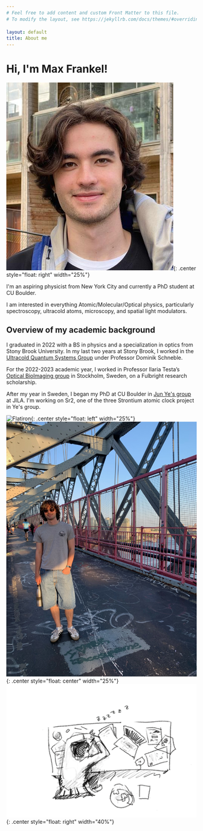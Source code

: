 ```yaml
---
# Feel free to add content and custom Front Matter to this file.
# To modify the layout, see https://jekyllrb.com/docs/themes/#overriding-theme-defaults

layout: default
title: About me
---
```


<h1> Hi, I'm Max Frankel! </h1>


![Profile picture](/pages/images/prof_pic.png){: .center style="float: right" width="25%"}

I'm an aspiring physicist from New York City and currently a PhD student at CU Boulder. 

I am interested in everything Atomic/Molecular/Optical physics, particularly spectroscopy, ultracold atoms, microscopy, and spatial light modulators.

<h2> Overview of my academic background </h2>

I graduated in 2022 with a BS in physics and a specialization in optics from Stony Brook University. In my last two years at Stony Brook, I worked in the [Ultracold Quantum Systems Group](http://ultracold.physics.sunysb.edu/) under Professor Dominik Schneble.

For the 2022-2023 academic year, I worked in Professor Ilaria Testa’s [Optical BioImaging group](https://www.testalab.org/) in Stockholm, Sweden, on a Fulbright research scholarship.

After my year in Sweden, I began my PhD at CU Boulder in [Jun Ye's group](https://jila.colorado.edu/yelabs) at JILA. I'm working on Sr2, one of the three Strontium atomic clock project in Ye's group.

![Flatiron](pages/images/Flatiron.png){: .center style="float: left" width="25%"}
![Wburg bridge](pages/images/WburgBridge.JPG){: .center style="float: center" width="25%"}
![Sleep at desk](/pages/images/Sleep_At_Desk.png){: .center style="float: right" width="40%"}